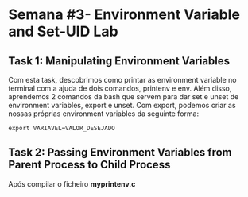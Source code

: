 # Semana  #3- Environment Variable and Set-UID Lab


## Task 1: Manipulating Environment Variables


Com esta task, descobrimos como printar as environment variable no terminal com a ajuda de dois comandos, printenv e env.
Além disso, aprendemos 2 comandos da bash que servem para dar set e unset de environment variables, export e unset. Com export, podemos criar as nossas próprias environment variables da seguinte forma:

```
export VARIAVEL=VALOR_DESEJADO
``` 

## Task 2: Passing Environment Variables from Parent Process to Child Process


Após compilar o ficheiro **myprintenv.c**
